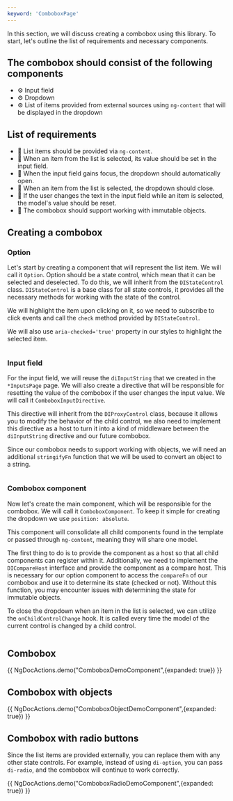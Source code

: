 ```yaml
---
keyword: 'ComboboxPage'
---
```



In this section, we will discuss creating a combobox using this library. To start, let's outline the
list of requirements and necessary components.

## The combobox should consist of the following components

- ⚙️ Input field
- ⚙️ Dropdown
- ⚙️ List of items provided from external sources using `ng-content` that will be displayed in the
  dropdown

## List of requirements

- 🚩 List items should be provided via `ng-content`.
- 🚩 When an item from the list is selected, its value should be set in the input field.
- 🚩 When the input field gains focus, the dropdown should automatically open.
- 🚩 When an item from the list is selected, the dropdown should close.
- 🚩 If the user changes the text in the input field while an item is selected, the model's value
  should be reset.
- 🚩 The combobox should support working with immutable objects.

## Creating a combobox

### Option

Let's start by creating a component that will represent the list item. We will call it `Option`.
Option should be a state control, which mean that it can be selected and deselected. To do this,
we will inherit from the `DIStateControl` class. `DIStateControl` is a base class for all state
controls, it provides all the necessary methods for working with the state of the control.

We will highlight the item upon clicking on it, so we need to subscribe to click events and call
the `check` method provided by `DIStateControl`.

We will also use `aria-checked='true'` property in our styles to highlight the selected item.

```ts file="./components/option.component.ts" fileName="option.component.ts"
```

### Input field

For the input field, we will reuse the `diInputString` that we created in the `*InputsPage`
page. We will also create a directive that will be responsible for resetting the value of the
combobox if the user changes the input value. We will call it `ComboboxInputDirective`.

This directive will inherit from the `DIProxyControl` class, because it allows you to
modify the behavior of the child control, we also need to implement this directive as a host to turn
it into a kind of middleware between the `diInputString` directive and our future combobox.

Since our combobox needs to support working with objects, we will need an additional `stringifyFn`
function that we will be used to convert an object to a string.

```ts file="./components/combobox-input.directive.ts" fileName="combobox-input.directive.ts"
```

### Combobox component

Now let's create the main component, which will be responsible for the combobox. We will call it
`ComboboxComponent`. To keep it simple for creating the dropdown we use `position: absolute`.

This component will consolidate all child components found in the template or passed
through `ng-content`, meaning they will share one model.

The first thing to do is to provide the component as a host so that all child components can
register within it. Additionally, we need to implement the `DICompareHost` interface and provide the
component as a compare host. This is necessary for our option component to access the `compareFn` of
our combobox and use it to determine its state (checked or not). Without this function, you may
encounter issues with determining the state for immutable objects.

To close the dropdown when an item in the list is selected, we can utilize
the `onChildControlChange` hook. It is called every time the model of the current control is changed
by a child control.

```ts file="./components/combobox.component.ts" fileName="combobox.component.ts"
```

## Combobox

{{ NgDocActions.demo("ComboboxDemoComponent",{expanded: true}) }}

## Combobox with objects

{{ NgDocActions.demo("ComboboxObjectDemoComponent",{expanded: true}) }}

## Combobox with radio buttons

Since the list items are provided externally, you can replace them with any other state controls.
For example, instead of using `di-option`, you can pass `di-radio`, and the combobox will continue
to work correctly.

{{ NgDocActions.demo("ComboboxRadioDemoComponent",{expanded: true}) }}
